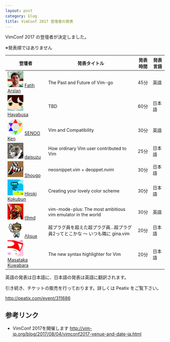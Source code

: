 ```yaml
---
layout: post
category: blog
title: VimConf 2017 登壇者の発表
---
```


VimConf 2017 の登壇者が決定しました。

<style type="text/css">
#vimconf2017-speakers img { width: 50px; }
</style>

※発表順ではありません

<table id="vimconf2017-speakers">
  <thead>
    <tr>
      <th>登壇者</th>
      <th>発表タイトル</th>
      <th>発表時間</th>
      <th>発表言語</th>
    </tr>
  </thead>
  <tbody>
    <tr>
      <td>
        <img src="/assets/images/vimconf2017/fatih.png" />
        <a href="https://twitter.com/fatih">Fatih Arslan</a>
      </td>
      <td>The Past and Future of Vim-go</td>
      <td>45分</td>
      <td>英語</td>
    </tr>
    <tr>
      <td>
        <img src="/assets/images/vimconf2017/haya14busa.png" />
        <a href="https://twitter.com/haya14busa">Hayabusa</a>
      </td>
      <td>TBD</td>
      <td>60分</td>
      <td>日本語</td>
    </tr>
    <tr>
      <td>
        <img src="/assets/images/vimconf2017/senopen.png" />
        <a href="https://twitter.com/senopen">SENOO Ken</a>
      </td>
      <td>Vim and Compatibility</td>
      <td>30分</td>
      <td>英語</td>
    </tr>
    <tr>
      <td>
        <img src="/assets/images/vimconf2017/dice_zu.png" />
        <a href="https://twitter.com/dice_zu">daisuzu</a>
      </td>
      <td>How ordinary Vim user contributed to Vim</td>
      <td>25分</td>
      <td>日本語</td>
    </tr>
    <tr>
      <td>
        <img src="/assets/images/vimconf2017/ShougoMatsu.png" />
        <a href="https://twitter.com/ShougoMatsu">Shougo</a>
      </td>
      <td>neosnippet.vim + deoppet.nvim</td>
      <td>30分</td>
      <td>日本語</td>
    </tr>
    <tr>
      <td>
        <img src="/assets/images/vimconf2017/cocopon.png" />
        <a href="https://twitter.com/cocopon">Hiroki Kokubun</a>
      </td>
      <td>Creating your lovely color scheme</td>
      <td>30分</td>
      <td>日本語</td>
    </tr>
    <tr>
      <td>
        <img src="/assets/images/vimconf2017/t9md.png" />
        <a href="https://twitter.com/t9md">t9md</a>
      </td>
      <td>vim-mode-plus: The most ambitious vim emulator in the world</td>
      <td>30分</td>
      <td>英語</td>
    </tr>
    <tr>
      <td>
        <img src="/assets/images/vimconf2017/lambdalisue.png" />
        <a href="https://twitter.com/lambdalisue">Λlisue</a>
      </td>
      <td>超プラグ員を超えた超プラグ員…超プラグ員2ってとこかな 〜 いつも隣に gina.vim</td>
      <td>20分</td>
      <td>日本語</td>
    </tr>
    <tr>
      <td>
        <img src="/assets/images/vimconf2017/p_ck_.png" />
        <a href="https://twitter.com/p_ck_">Masataka Kuwabara</a>
      </td>
      <td>The new syntax highlighter for Vim</td>
      <td>20分</td>
      <td>日本語</td>
    </tr>
  </tbody>
</table>

英語の発表は日本語に、日本語の発表は英語に翻訳されます。

引き続き、チケットの販売を行っております。詳しくは Peatix をご覧下さい。

<http://peatix.com/event/311686>

## 参考リンク

* VimConf 2017を開催します <http://vim-jp.org/blog/2017/08/04/vimconf2017-venue-and-date-ja.html>
